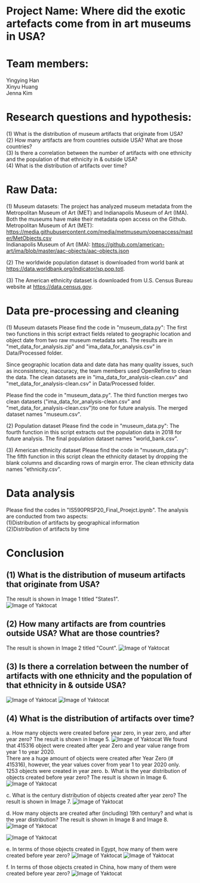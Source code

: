 # Project Name: Where did the exotic artefacts come from in art museums in USA?
# Team members:
Yingying Han  
Xinyu Huang  
Jenna Kim
# Research questions and hypothesis:
(1) What is the distribution of museum artifacts that originate from USA?  
(2) How many artifacts are from countries outside USA? What are those countries?  
(3) Is there a correlation between the number of artifacts with one ethnicity and the population of that ethnicity in & outside USA?  
(4) What is the distribution of artifacts over time?  
# Raw Data:
(1) Museum datasets:
The project has analyzed museum metadata from the Metropolitan Museum of Art (MET) and Indianapolis Museum of Art (IMA). Both the museums have make their metadata open access on the Github.  
Metropolitan Museum of Art (MET): https://media.githubusercontent.com/media/metmuseum/openaccess/master/MetObjects.csv  
Indianapolis Museum of Art (IMA): https://github.com/american-art/ima/blob/master/aac-objects/aac-objects.json  

(2) The worldwide population dataset is downloaded from world bank at https://data.worldbank.org/indicator/sp.pop.totl.  

(3) The American ethnicity dataset is downloaded from U.S. Census Bureau website at https://data.census.gov.  

# Data pre-processing and cleaning
(1) Museum datasets
Please find the code in "museum_data.py": The first two functions in this script extract fields related to geographic location and object date from two raw museum metadata sets. The results are in "met_data_for_analysis.zip" and "ima_data_for_analysis.csv" in Data/Processed folder.

Since geographic location data and date data has many quality issues, such as inconsistency, inaccuracy, the team members used OpenRefine to clean the data. The clean datasets are in "ima_data_for_analysis-clean.csv" and "met_data_for_analysis-clean.csv" in Data/Processed folder.

Please find the code in "museum_data.py". The third function merges two clean datasets ("ima_data_for_analysis-clean.csv" and "met_data_for_analysis-clean.csv")to one for future analysis. The merged dataset names "museum.csv".

(2) Population dataset
Please find the code in "museum_data.py": The fourth function in this script extracts out the population data in 2018 for future analysis. The final population dataset names "world_bank.csv".

(3) American ethnicity dataset
Please find the code in "museum_data.py": The fifth function in this script clean the ethnicity dataset by dropping the blank columns and discarding rows of margin error. The clean ethnicity data names "ethnicity.csv".

# Data analysis
Please find the codes in "IS590PRSP20_Final_Proejct.ipynb". The analysis are conducted from two aspects:  
(1)Distribution of artifacts by geographical information  
(2)Distribution of artifacts by time  

# Conclusion
## (1) What is the distribution of museum artifacts that originate from USA?
The result is shown in Image 1 titled "States1".  
![Image of Yaktocat](https://github.com/YingyingHan1994/final_project_2020Sp/blob/master/images/states_distribution.png)

## (2) How many artifacts are from countries outside USA? What are those countries?  
The result is shown in Image 2 titled "Count".
![Image of Yaktocat](https://github.com/YingyingHan1994/final_project_2020Sp/blob/master/images/country_distribution.png)

## (3) Is there a correlation between the number of artifacts with one ethnicity and the population of that ethnicity in & outside USA? 
![Image of Yaktocat](https://github.com/YingyingHan1994/final_project_2020Sp/blob/master/images/correlation_with_population.png)
![Image of Yaktocat](https://github.com/YingyingHan1994/final_project_2020Sp/blob/master/images/correlation_with_ethnicity.png)
## (4) What is the distribution of artifacts over time?  
a. How many objects were created before year zero, in year zero, and after year zero?
      The result is shown in Image 5.
      ![Image of Yaktocat](https://github.com/YingyingHan1994/final_project_2020Sp/blob/master/images/year_zero_distribution.png)
      We found that 415316 object were created after year Zero and year value range from year 1 to year 2020.  
      There are a huge amount of objects were created after Year Zero (# 415316), however, the year values cover from year 1 to year 2020 only.  
      1253 objects were created in year zero. 
b. What is the year distribution of objects created before year zero?
      The result is shown in Image 6.
      ![Image of Yaktocat](https://github.com/YingyingHan1994/final_project_2020Sp/blob/master/images/bc_distribution.png)
      
c. What is the century distribution of objects created after year zero?
      The result is shown in Image 7.
      ![Image of Yaktocat](https://github.com/YingyingHan1994/final_project_2020Sp/blob/master/images/century_distribution.png)
      
d. How many objects are created after (including) 19th century? and what is the year distribution?
      The result is shown in Image 8 and Image 8.
      ![Image of Yaktocat](https://github.com/YingyingHan1994/final_project_2020Sp/blob/master/images/after19century_distribution_halfcentury.png)
      
![Image of Yaktocat](https://github.com/YingyingHan1994/final_project_2020Sp/blob/master/images/after19century_distribution_25years.png)
      
e. In terms of those objects created in Egypt, how many of them were created before year zero?
      ![Image of Yaktocat](https://github.com/YingyingHan1994/final_project_2020Sp/blob/master/images/egypt_object_year_distribution.png)
      ![Image of Yaktocat](https://github.com/YingyingHan1994/final_project_2020Sp/blob/master/images/egypt_pie.png)
      
f. In terms of those objects created in China, how many of them were created before year zero?
      ![Image of Yaktocat](https://github.com/YingyingHan1994/final_project_2020Sp/blob/master/images/chinese_pie.png)
      
     
